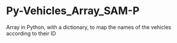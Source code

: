 # Py-Vehicles_Array_SAM-P
Array in Python, with a dictionary, to map the names of the vehicles according to their ID

